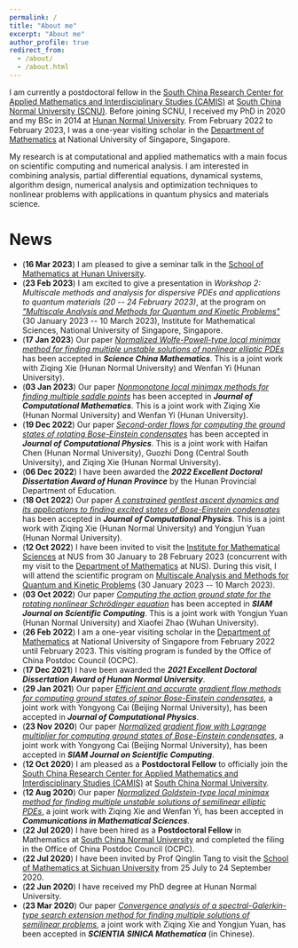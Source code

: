 ```yaml
---
permalink: /
title: "About me"
excerpt: "About me"
author_profile: true
redirect_from: 
  - /about/
  - /about.html
---
```



<!-- About Me -->
<!-- ====== -->

I am currently a postdoctoral fellow in the [South China Research Center for Applied Mathematics and Interdisciplinary Studies (CAMIS)](http://camis.scnu.edu.cn/) at [South China Normal University (SCNU)](https://www.scnu.edu.cn). Before joining SCNU, I received my PhD in 2020 and my BSc in 2014 at [Hunan Normal University](https://www.hunnu.edu.cn). From February 2022 to February 2023, I was a one-year visiting scholar in the [Department of Mathematics](https://www.math.nus.edu.sg) at National University of Singapore, Singapore.


My research is at computational and applied mathematics with a main focus on scientific computing and numerical analysis. I am interested in combining analysis, partial differential equations, dynamical systems, algorithm design, numerical analysis and optimization techniques to nonlinear problems with applications in quantum physics and materials science. 

<!-- My recent research topics include (i) finding multiple saddle points for nonconvex functionals involving nonlinear partial differential equations, and (ii) computing stationary states of Bose-Einstein condensates based on nonlinear Schrödinger/Gross-Pitaevskii equations.  -->


News
======
* (**16 Mar 2023**) I am pleased to give a seminar talk in the [School of Mathematics at Hunan University](http://math.hnu.edu.cn).
* (**23 Feb 2023**) I am excited to give a presentation in _Workshop 2: Multiscale methods and analysis for dispersive PDEs and applications to quantum materials	(20 -- 24 February 2023)_, at the program on [_"Multiscale Analysis and Methods for Quantum and Kinetic Problems"_](https://ims.nus.edu.sg/events/qkp2023/) (30 January 2023 -- 10 March 2023), Institute for Mathematical Sciences, National University of Singapore, Singapore.
* (**17 Jan 2023**) Our paper [_Normalized Wolfe-Powell-type local minimax method for finding multiple unstable solutions of nonlinear elliptic PDEs_](http://arxiv.org/abs/2108.05102) has been accepted in _**Science China Mathematics**_. This is a joint work with Ziqing Xie (Hunan Normal University) and Wenfan Yi (Hunan University).
* (**03 Jan 2023**) Our paper [_Nonmonotone local minimax methods for finding multiple saddle points_](http://arxiv.org/abs/2109.01865) has been accepted in _**Journal of Computational Mathematics**_. This is a joint work with Ziqing Xie (Hunan Normal University) and Wenfan Yi (Hunan University).
* (**19 Dec 2022**) Our paper [_Second-order flows for computing the ground states of rotating Bose-Einstein condensates_](https://doi.org/10.1016/j.jcp.2022.111872) has been accepted in _**Journal of Computational Physics**_. This is a joint work with Haifan Chen (Hunan Normal University), Guozhi Dong (Central South University), and Ziqing Xie (Hunan Normal University).
* (**06 Dec 2022**) I have been awarded the _**2022 Excellent Doctoral Dissertation Award of Hunan Province**_ by the Hunan Provincial Department of Education.
* (**18 Oct 2022**) Our paper [_A constrained gentlest ascent dynamics and its applications to finding excited states of Bose-Einstein condensates_](https://doi.org/10.1016/j.jcp.2022.111719) has been accepted in _**Journal of Computational Physics**_. This is a joint work with Ziqing Xie (Hunan Normal University) and Yongjun Yuan (Hunan Normal University).
* (**12 Oct 2022**) I have been invited to visit the [Institute for Mathematical Sciences](https://ims.nus.edu.sg) at NUS from 30 January to 28 February 2023 (concurrent with my visit to the [Department of Mathematics](https://www.math.nus.edu.sg) at NUS). During this visit, I will attend the scientific program on [Multiscale Analysis and Methods for Quantum and Kinetic Problems](https://ims.nus.edu.sg/events/qkp2023/) (30 January 2023 -- 10 March 2023).
* (**03 Oct 2022**) Our paper [_Computing the action ground state for the rotating nonlinear Schrödinger equation_](https://arxiv.org/abs/2203.06383) has been accepted in _**SIAM Journal on Scientific Computing**_. This is a joint work with Yongjun Yuan (Hunan Normal University) and Xiaofei Zhao (Wuhan University).
* (**26 Feb 2022**) I am a one-year visiting scholar in the [Department of Mathematics](https://www.math.nus.edu.sg) at National University of Singapore from February 2022 until February 2023. This visiting program is funded by the Office of China Postdoc Council (OCPC).
* (**17 Dec 2021**) I have been awarded the _**2021 Excellent Doctoral Dissertation Award of Hunan Normal University**_.
* (**29 Jan 2021**) Our paper [_Efficient and accurate gradient flow methods for computing ground states of spinor Bose-Einstein condensates_](https://doi.org/10.1016/j.jcp.2021.110183), a joint work with Yongyong Cai (Beijing Normal University), has been accepted in _**Journal of Computational Physics**_.
* (**23 Nov 2020**) Our paper [_Normalized gradient flow with Lagrange multiplier for computing ground states of Bose-Einstein condensates_](https://doi.org/10.1137/20M1328002), a joint work with Yongyong Cai (Beijing Normal University), has been accepted in _**SIAM Journal on Scientific Computing**_.
* (**12 Oct 2020**) I am pleased as a **Postdoctoral Fellow** to officially join the [South China Research Center for Applied Mathematics and Interdisciplinary Studies (CAMIS)](http://camis.scnu.edu.cn/) at [South China Normal University](https://www.scnu.edu.cn).
* (**12 Aug 2020**) Our paper [_Normalized Goldstein-type local minimax method for finding multiple unstable solutions of semilinear elliptic PDEs_](https://doi.org/10.4310/CMS.2021.v19.n1.a6), a joint work with Ziqing Xie and Wenfan Yi, has been accepted in _**Communications in Mathematical Sciences**_.
* (**22 Jul 2020**) I have been hired as a **Postdoctoral Fellow** in Mathematics at [South China Normal University](https://www.scnu.edu.cn) and completed the filing in the Office of China Postdoc Council (OCPC).
* (**22 Jul 2020**) I have been invited by Prof Qinglin Tang to visit the [School of Mathematics at Sichuan University](https://math.scu.edu.cn) from 25 July to 24 September 2020.
* (**22 Jun 2020**) I have received my PhD degree at Hunan Normal University.
* (**23 Mar 2020**) Our paper [_Convergence analysis of a spectral-Galerkin-type search extension method for finding multiple solutions of semilinear problems_](https://doi.org/10.1360/SCM-2019-0357), a joint work with Ziqing Xie and Yongjun Yuan, has been accepted in _**SCIENTIA SINICA Mathematica**_ (in Chinese).




<!-- Education -->
<!-- ====== -->
<!-- * **Ph.D.**, Computational Mathematics, [Hunan Normal University](https://www.hunnu.edu.cn), 2020 <br>  -->
<!--   (Advisor: Professor [Ziqing Xie](https://mc.hunnu.edu.cn/info/1665/4995.htm))  -->
<!-- * **B.Sc.**, Information and Computational Science, [Hunan Normal University](https://www.hunnu.edu.cn), 2014 -->


<!-- Employment -->
<!-- ====== -->
<!-- * **Visiting Scholar**, [Department of Mathematics, National University of Singapore](https://www.math.nus.edu.sg), February 2022 --- present (supported by the International Postdoctoral Exchange Fellowship Program of the Office of China Postdoc Council (OCPC)) -->
<!-- * **Postdoc**, [South China Research Center for Applied Mathematics and Interdisciplinary Studies (CAMIS)](http://camis.scnu.edu.cn/), South China Normal University, October 2020 --- present <br>  -->
<!--   (Mentor: Professor [Weizhu Bao](https://blog.nus.edu.sg/matbwz/)) -->


<!-- Research -->
<!-- ====== -->
<!-- * **Research Area**: Computational and Applied Mathematics, Scientific Computing, Numerical Methods for PDEs, Multiple Solutions of Nonlinear PDEs, Nonconvex Variational Problems, Nonlinear Dispersive PDEs, Bose-Einstein Condensation, Computational Quantum Physics -->
<!-- * [Publication List](https://matwliu.github.io/publications/) -->


<!-- Grants -->
<!-- ====== -->
<!-- * **Principal Investigator**. National Natural Science Foundation of China, No. 12101252, January 2022 --- December 2024 -->
<!-- * **Principal Investigator**. Guangdong Basic and Applied Basic Research Foundation, No. 2022A1515010351, January 2022 --- December 2024 -->

<!-- _The study on regularized numerical methods for nonlinear partial differential equations with singular term_ -->
<!-- _Mathematical theory and numerical methods for quantum droplets_ -->
<!-- * **Participant**. National Natural Science Foundation of China, No. 12171148, January 2022 --- December 2025 (PI: Ziqing Xie), _The study on two types of novel methods for solving multiple solutions of nonlinear PDEs and their applications_ -->
<!-- * **Participant**. National Natural Science Foundation of China, No. 11971007, January 2020 --- December 2023 (PI: Yongjun Yuan), _The study of efficient numerical methods to simulate ground states and dynamics of general spinor Bose-Einstein condensates_ -->



<!-- Awards -->
<!-- ====== -->
<!-- * ... -->
<!-- * Excellent Doctoral Dissertation Award of Hunan Province, 2022 -->
<!-- * International Postdoctoral Exchange Fellowship Program, 2021 -->
<!-- * National Scholarship for Graduate Students, 2015 -->
<!-- * First Prize in National College Student Mathematics Contest (Hunan Division), 2013 -->
<!-- * Second Prize in China Undergraduate Mathematical Contest in Modeling, 2012 -->


